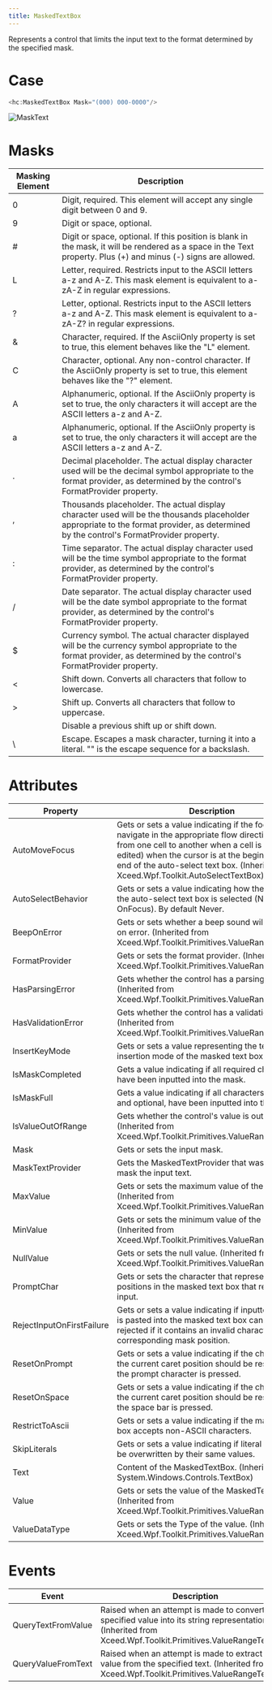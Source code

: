 ```yaml
---
title: MaskedTextBox
---
```


Represents a control that limits the input text to the format determined by the specified mask.

# Case

```cs
<hc:MaskedTextBox Mask="(000) 000-0000"/>
```
![MaskText](https://user-images.githubusercontent.com/9213496/112822394-203bfe80-909d-11eb-88c9-496ee89d170c.png)

# Masks
| Masking Element | Description |
| --- | --- |
| 0 |	Digit, required. This element will accept any single digit between 0 and 9. |
| 9  |	Digit or space, optional. |
| #  |	Digit or space, optional. If this position is blank in the mask, it will be rendered as a space in the Text property. Plus (+) and minus (-) signs are allowed. |
| L  |	Letter, required. Restricts input to the ASCII letters a-z and A-Z. This mask element is equivalent to a-zA-Z in regular expressions. |
| ?  |	Letter, optional. Restricts input to the ASCII letters a-z and A-Z. This mask element is equivalent to a-zA-Z? in regular expressions. |
| &  |	Character, required. If the AsciiOnly property is set to true, this element behaves like the "L" element. |
| C  |	Character, optional. Any non-control character. If the AsciiOnly property is set to true, this element behaves like the "?" element. |
| A  |	Alphanumeric, optional. If the AsciiOnly property is set to true, the only characters it will accept are the ASCII letters a-z and A-Z. |
| a  |	Alphanumeric, optional. If the AsciiOnly property is set to true, the only characters it will accept are the ASCII letters a-z and A-Z. |
| .  |	Decimal placeholder. The actual display character used will be the decimal symbol appropriate to the format provider, as determined by the control's FormatProvider property. |
| ,  |	Thousands placeholder. The actual display character used will be the thousands placeholder appropriate to the format provider, as determined by the control's FormatProvider property. |
| :  |	Time separator. The actual display character used will be the time symbol appropriate to the format provider, as determined by the control's FormatProvider property. |
| /  |	Date separator. The actual display character used will be the date symbol appropriate to the format provider, as determined by the control's FormatProvider property. |
| $  |	Currency symbol. The actual character displayed will be the currency symbol appropriate to the format provider, as determined by the control's FormatProvider property. |
| < |	Shift down. Converts all characters that follow to lowercase. |
| > |	Shift up. Converts all characters that follow to uppercase. | 
|  |Disable a previous shift up or shift down. |
| \ |	Escape. Escapes a mask character, turning it into a literal. "\" is the escape sequence for a backslash. |


# Attributes
| Property | Description |
| --- | --- |
| AutoMoveFocus |	Gets or sets a value indicating if the focus can navigate in the appropriate flow direction (e.g., from one cell to another when a cell is being edited) when the cursor is at the beginning or end of the auto-select text box. (Inherited from Xceed.Wpf.Toolkit.AutoSelectTextBox) |
| AutoSelectBehavior |	Gets or sets a value indicating how the content of the auto-select text box is selected (Never or OnFocus). By default Never.|
| BeepOnError |	Gets or sets whether a beep sound will be played on error. (Inherited from Xceed.Wpf.Toolkit.Primitives.ValueRangeTextBox) |
| FormatProvider |	Gets or sets the format provider. (Inherited from Xceed.Wpf.Toolkit.Primitives.ValueRangeTextBox) |
| HasParsingError |	Gets whether the control has a parsing error. (Inherited from Xceed.Wpf.Toolkit.Primitives.ValueRangeTextBox) |
| HasValidationError |	Gets whether the control has a validation error. (Inherited from Xceed.Wpf.Toolkit.Primitives.ValueRangeTextBox) |
| InsertKeyMode |	Gets or sets a value representing the text insertion mode of the masked text box. |
| IsMaskCompleted |	Gets a value indicating if all required characters have been inputted into the mask. |
| IsMaskFull |	Gets a value indicating if all characters, required and optional, have been inputted into the mask. |
| IsValueOutOfRange |	Gets whether the control's value is out of range. (Inherited from Xceed.Wpf.Toolkit.Primitives.ValueRangeTextBox) |
| Mask |	Gets or sets the input mask. |
| MaskTextProvider |	Gets the MaskedTextProvider that was used to mask the input text. |
| MaxValue |	Gets or sets the maximum value of the control. (Inherited from Xceed.Wpf.Toolkit.Primitives.ValueRangeTextBox) |
| MinValue |	Gets or sets the minimum value of the control. (Inherited from Xceed.Wpf.Toolkit.Primitives.ValueRangeTextBox) |
| NullValue |	Gets or sets the null value. (Inherited from Xceed.Wpf.Toolkit.Primitives.ValueRangeTextBox) |
| PromptChar |	Gets or sets the character that represents the positions in the masked text box that require user input. |
| RejectInputOnFirstFailure |	Gets or sets a value indicating if inputted text that is pasted into the masked text box can be rejected if it contains an invalid character for the corresponding mask position. |
| ResetOnPrompt |	Gets or sets a value indicating if the character at the current caret position should be reset when the prompt character is pressed. |
| ResetOnSpace |	Gets or sets a value indicating if the character at the current caret position should be reset when the space bar is pressed. |
| RestrictToAscii |	Gets or sets a value indicating if the masked text box accepts non-ASCII characters. |
| SkipLiterals |	Gets or sets a value indicating if literal values can be overwritten by their same values. |
| Text |	Content of the MaskedTextBox. (Inherited from System.Windows.Controls.TextBox) |
| Value |	Gets or sets the value of the MaskedTextBox. (Inherited from Xceed.Wpf.Toolkit.Primitives.ValueRangeTextBox) |
| ValueDataType |	Gets or sets the Type of the value. (Inherited from Xceed.Wpf.Toolkit.Primitives.ValueRangeTextBox) |


# Events
| Event| Description |
| --- | --- |
| QueryTextFromValue |	Raised when an attempt is made to convert the specified value into its string representation. (Inherited from Xceed.Wpf.Toolkit.Primitives.ValueRangeTextBox) |
| QueryValueFromText |	Raised when an attempt is made to extract a value from the specified text. (Inherited from Xceed.Wpf.Toolkit.Primitives.ValueRangeTextBox) |